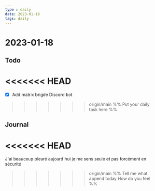 ```yaml
---
type : daily
date: 2023-01-18
tags: daily
---
```


# 2023-01-18

## Todo
<<<<<<< HEAD
=======

- [x] Add matrix brigde Discord bot

>>>>>>> origin/main
%%
Put your daily task here
%%


## Journal 
<<<<<<< HEAD
=======
J'ai beaucoup pleuré aujourd'hui je me sens seule et pas forcément en sécurité

>>>>>>> origin/main
%%
Tell me what append today
How do you feel
%%